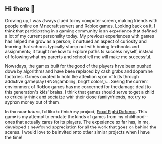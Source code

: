 ## Hi there 👋

Growing up, I was always glued to my computer screen, making friends with people online on Minecraft servers and Roblox games. Looking back on it, I think that participating in a gaming community is an experience that defined a lot of my current personality today. My previous experiences with games has helped me grow as a person; it nurtured an aspect of curiosity and learning that schools typically stamp out with boring textbooks and assignments; it taught me how to explore paths to success myself, instead of following what my parents and school tell me will make me successful.

Nowadays, the games built for the good of the players have been pushed down by algorithms and have been replaced by cash grabs and dopamine factories. Games curated to hold the attention span of kids through addictive gameplay (RNG/gambling, bright colors,)... Seeing the current environment of Roblox games has me concerned for the damage dealt to this generation's kids' brains. I think that games should serve to get a child to critically think and socialize with their close family/friends, not try to syphon money out of them.

In the near future, I'd like to finish my project, [Food Fight Defense](https://github.com/jignacio1299/Food-Fight-Defense). This game is my attempt to emulate the kinds of games from my childhood--ones that actually cares for its players. The experience so far has, in me, developed a newfound appreciation for all the work that goes on behind the scenes. I would love to be invited onto other similar projects when I have the time!

